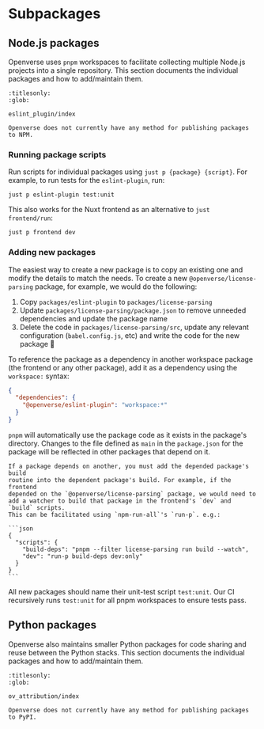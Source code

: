 # Subpackages

## Node.js packages

Openverse uses `pnpm` workspaces to facilitate collecting multiple Node.js
projects into a single repository. This section documents the individual
packages and how to add/maintain them.

```{toctree}
:titlesonly:
:glob:

eslint_plugin/index
```

```{caution}
Openverse does not currently have any method for publishing packages to NPM.
```

### Running package scripts

Run scripts for individual packages using `just p {package} {script}`. For
example, to run tests for the `eslint-plugin`, run:

```
just p eslint-plugin test:unit
```

This also works for the Nuxt frontend as an alternative to `just frontend/run`:

```
just p frontend dev
```

### Adding new packages

The easiest way to create a new package is to copy an existing one and modify
the details to match the needs. To create a new `@openverse/license-parsing`
package, for example, we would do the following:

1. Copy `packages/eslint-plugin` to `packages/license-parsing`
2. Update `packages/license-parsing/package.json` to remove unneeded
   dependencies and update the package name
3. Delete the code in `packages/license-parsing/src`, update any relevant
   configuration (`babel.config.js`, etc) and write the code for the new package
   🎉

To reference the package as a dependency in another workspace package (the
frontend or any other package), add it as a dependency using the `workspace:`
syntax:

```json
{
  "dependencies": {
    "@openverse/eslint-plugin": "workspace:*"
  }
}
```

`pnpm` will automatically use the package code as it exists in the package's
directory. Changes to the file defined as `main` in the `package.json` for the
package will be reflected in other packages that depend on it.

````{note}
If a package depends on another, you must add the depended package's build
routine into the dependent package's build. For example, if the frontend
depended on the `@openverse/license-parsing` package, we would need to
add a watcher to build that package in the frontend's `dev` and `build` scripts.
This can be facilitated using `npm-run-all`'s `run-p`. e.g.:

```json
{
  "scripts": {
    "build-deps": "pnpm --filter license-parsing run build --watch",
    "dev": "run-p build-deps dev:only"
  }
}
```
````

All new packages should name their unit-test script `test:unit`. Our CI
recursively runs `test:unit` for all pnpm workspaces to ensure tests pass.

## Python packages

Openverse also maintains smaller Python packages for code sharing and reuse
between the Python stacks. This section documents the individual packages and
how to add/maintain them.

```{toctree}
:titlesonly:
:glob:

ov_attribution/index
```

```{caution}
Openverse does not currently have any method for publishing packages to PyPI.
```
